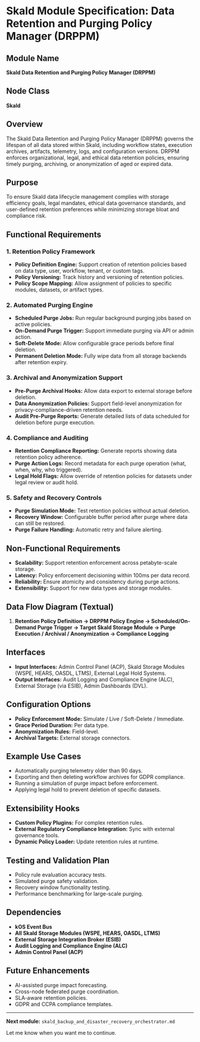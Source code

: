 # Skald Module Specification: Data Retention and Purging Policy Manager (DRPPM)

## Module Name
**Skald Data Retention and Purging Policy Manager (DRPPM)**

## Node Class
**Skald**

## Overview
The Skald Data Retention and Purging Policy Manager (DRPPM) governs the lifespan of all data stored within Skald, including workflow states, execution archives, artifacts, telemetry, logs, and configuration versions. DRPPM enforces organizational, legal, and ethical data retention policies, ensuring timely purging, archiving, or anonymization of aged or expired data.

## Purpose
To ensure Skald data lifecycle management complies with storage efficiency goals, legal mandates, ethical data governance standards, and user-defined retention preferences while minimizing storage bloat and compliance risk.

## Functional Requirements

### 1. Retention Policy Framework
- **Policy Definition Engine:** Support creation of retention policies based on data type, user, workflow, tenant, or custom tags.
- **Policy Versioning:** Track history and versioning of retention policies.
- **Policy Scope Mapping:** Allow assignment of policies to specific modules, datasets, or artifact types.

### 2. Automated Purging Engine
- **Scheduled Purge Jobs:** Run regular background purging jobs based on active policies.
- **On-Demand Purge Trigger:** Support immediate purging via API or admin action.
- **Soft-Delete Mode:** Allow configurable grace periods before final deletion.
- **Permanent Deletion Mode:** Fully wipe data from all storage backends after retention expiry.

### 3. Archival and Anonymization Support
- **Pre-Purge Archival Hooks:** Allow data export to external storage before deletion.
- **Data Anonymization Policies:** Support field-level anonymization for privacy-compliance-driven retention needs.
- **Audit Pre-Purge Reports:** Generate detailed lists of data scheduled for deletion before purge execution.

### 4. Compliance and Auditing
- **Retention Compliance Reporting:** Generate reports showing data retention policy adherence.
- **Purge Action Logs:** Record metadata for each purge operation (what, when, why, who triggered).
- **Legal Hold Flags:** Allow override of retention policies for datasets under legal review or audit hold.

### 5. Safety and Recovery Controls
- **Purge Simulation Mode:** Test retention policies without actual deletion.
- **Recovery Window:** Configurable buffer period after purge where data can still be restored.
- **Purge Failure Handling:** Automatic retry and failure alerting.

## Non-Functional Requirements
- **Scalability:** Support retention enforcement across petabyte-scale storage.
- **Latency:** Policy enforcement decisioning within 100ms per data record.
- **Reliability:** Ensure atomicity and consistency during purge actions.
- **Extensibility:** Support for new data types and storage modules.

## Data Flow Diagram (Textual)
1. **Retention Policy Definition → DRPPM Policy Engine → Scheduled/On-Demand Purge Trigger → Target Skald Storage Module → Purge Execution / Archival / Anonymization → Compliance Logging**

## Interfaces
- **Input Interfaces:** Admin Control Panel (ACP), Skald Storage Modules (WSPE, HEARS, OASDL, LTMS), External Legal Hold Systems.
- **Output Interfaces:** Audit Logging and Compliance Engine (ALC), External Storage (via ESIB), Admin Dashboards (DVL).

## Configuration Options
- **Policy Enforcement Mode:** Simulate / Live / Soft-Delete / Immediate.
- **Grace Period Duration:** Per data type.
- **Anonymization Rules:** Field-level.
- **Archival Targets:** External storage connectors.

## Example Use Cases
- Automatically purging telemetry older than 90 days.
- Exporting and then deleting workflow archives for GDPR compliance.
- Running a simulation of purge impact before enforcement.
- Applying legal hold to prevent deletion of specific datasets.

## Extensibility Hooks
- **Custom Policy Plugins:** For complex retention rules.
- **External Regulatory Compliance Integration:** Sync with external governance tools.
- **Dynamic Policy Loader:** Update retention rules at runtime.

## Testing and Validation Plan
- Policy rule evaluation accuracy tests.
- Simulated purge safety validation.
- Recovery window functionality testing.
- Performance benchmarking for large-scale purging.

## Dependencies
- **kOS Event Bus**
- **All Skald Storage Modules (WSPE, HEARS, OASDL, LTMS)**
- **External Storage Integration Broker (ESIB)**
- **Audit Logging and Compliance Engine (ALC)**
- **Admin Control Panel (ACP)**

## Future Enhancements
- AI-assisted purge impact forecasting.
- Cross-node federated purge coordination.
- SLA-aware retention policies.
- GDPR and CCPA compliance templates.

---

**Next module:** `skald_backup_and_disaster_recovery_orchestrator.md`

Let me know when you want me to continue.

